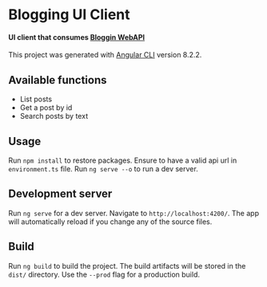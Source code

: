 # Blogging UI Client
#### UI client that consumes [Bloggin WebAPI](https://github.com/pbravi/blogging.git)

This project was generated with [Angular CLI](https://github.com/angular/angular-cli) version 8.2.2.

## Available functions
- List posts
- Get a post by id
- Search posts by text

## Usage
Run `npm install` to restore packages.
Ensure to have a valid api url in `environment.ts` file.
Run `ng serve --o` to run a dev server.

## Development server

Run `ng serve` for a dev server. Navigate to `http://localhost:4200/`. The app will automatically reload if you change any of the source files.

## Build

Run `ng build` to build the project. The build artifacts will be stored in the `dist/` directory. Use the `--prod` flag for a production build.
